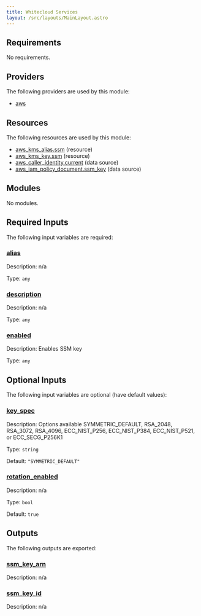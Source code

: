 ```yaml
---
title: Whitecloud Services
layout: /src/layouts/MainLayout.astro
---
```




## Requirements

No requirements.

## Providers

The following providers are used by this module:

- <a name="provider_aws"></a> [aws](#provider\_aws)

## Resources

The following resources are used by this module:

- [aws_kms_alias.ssm](https://registry.terraform.io/providers/hashicorp/aws/latest/docs/resources/kms_alias) (resource)
- [aws_kms_key.ssm](https://registry.terraform.io/providers/hashicorp/aws/latest/docs/resources/kms_key) (resource)
- [aws_caller_identity.current](https://registry.terraform.io/providers/hashicorp/aws/latest/docs/data-sources/caller_identity) (data source)
- [aws_iam_policy_document.ssm_key](https://registry.terraform.io/providers/hashicorp/aws/latest/docs/data-sources/iam_policy_document) (data source)

## Modules

No modules.

## Required Inputs

The following input variables are required:

### <a name="input_alias"></a> [alias](#input\_alias)

Description: n/a

Type: `any`

### <a name="input_description"></a> [description](#input\_description)

Description: n/a

Type: `any`

### <a name="input_enabled"></a> [enabled](#input\_enabled)

Description: Enables SSM key

Type: `any`

## Optional Inputs

The following input variables are optional (have default values):

### <a name="input_key_spec"></a> [key\_spec](#input\_key\_spec)

Description: Options available SYMMETRIC\_DEFAULT, RSA\_2048, RSA\_3072, RSA\_4096, ECC\_NIST\_P256, ECC\_NIST\_P384, ECC\_NIST\_P521, or ECC\_SECG\_P256K1

Type: `string`

Default: `"SYMMETRIC_DEFAULT"`

### <a name="input_rotation_enabled"></a> [rotation\_enabled](#input\_rotation\_enabled)

Description: n/a

Type: `bool`

Default: `true`

## Outputs

The following outputs are exported:

### <a name="output_ssm_key_arn"></a> [ssm\_key\_arn](#output\_ssm\_key\_arn)

Description: n/a

### <a name="output_ssm_key_id"></a> [ssm\_key\_id](#output\_ssm\_key\_id)

Description: n/a



